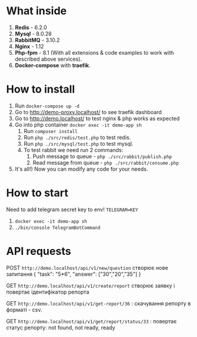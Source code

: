 # What inside
1. **Redis** - 6.2.0
2. **Mysql** - 8.0.28
3. **RabbitMQ** - 3.10.2
4. **Nginx** - 1.12
5. **Php-fpm** - 8.1 (With all extensions & code examples to work with described above services).
6. **Docker-compose** with **traefik**.

# How to install
1. Run `docker-compose up -d`
2. Go to http://demo-proxy.localhost/ to see traefik dashboard
4. Go to http://demo.localhost/ to test nginx & php works as expected
3. Go into php container `docker exec -it demo-app sh`
   1. Run `composer install`
   2. Run `php ./src/redis/test.php` to test redis.
   3. Run `php ./src/mysql/test.php` to test mysql.
   4. To test rabbit we need run 2 commands:
      1. Push message to queue - `php ./src/rabbit/publish.php`
      2. Read message from queue - `php ./src/rabbit/consume.php`
4. It's all!) Now you can modify any code for your needs.

# How to start
Need to add telegram secret key to env!
   `TELEGRAM=KEY`
1. `docker exec -it demo-app sh`
2. `./bin/console TelegramBotCommand`

# API requests

POST `http://demo.localhost/api/v1/new/question` створює нове запитання 
{
"task": "5*6",
"answer": ["30","20","35"]
}

GET `http://demo.localhost/api/v1/create/report`  створює заявку і повертає ідентифікатор репорта

GET `http://demo.localhost/api/v1/get-report/36` : скачування репорту в форматі - csv.

GET `http://demo.localhost/api/v1/get/report/status/33` : повертає статус репорту: not found, not ready, ready

